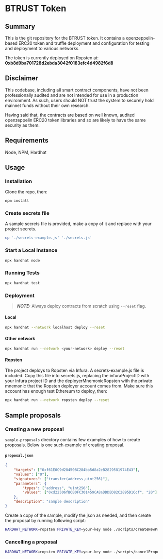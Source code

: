 # BTRUST Token

## Summary

This is the git repository for the BTRUST token. It contains a openzeppelin-based ERC20 token and truffle deployment and configuration for testing and deployment to various networks.

The token is currently deployed on Ropsten at: **0xb8d9ba701728d2ebda3042f0183efc4d4982f6d8**

## Disclaimer

This codebase, including all smart contract components, have not been professionally audited and are not intended for use in a production environment. As such, users should NOT trust the system to securely hold mainnet funds without their own research.

Having said that, the contracts are based on well known, audited openzeppelin ERC20 token libraries and so are likely to have the same security as them.

## Requirements

Node, NPM, Hardhat

## Usage

### Installation

Clone the repo, then:

```bash
npm install
```

### Create secrets file

A sample secrets file is provided, make a copy of it and replace with your project secrets.

```bash
cp './secrets-example.js' './secrets.js'
```

### Start a Local Instance

```bash
npx hardhat node
```

### Running Tests

```bash
npx hardhat test
```

### Deployment
> **_NOTE:_**  Always deploy contracts from scratch using `--reset` flag.
#### Local

```bash
npx hardhat --network localhost deploy --reset
```

#### Other network

```bash
npx hardhat run --network <your-network> deploy --reset
```

#### Ropsten

The project deploys to Ropsten via Infura. A secrets-example.js file is included. Copy this file into secrets.js, replacing the infuraProjectID with your Infura project ID and the deployerMnemonicRopsten with the private mnemonic that the Ropsten deployer account comes from. Make sure this account has enough test Ethereum to deploy, then:

```bash
npx hardhat run --network ropsten deploy --reset
```

## Sample proposals

### Creating a new proposal
`sample-proposals` directory contains few examples of how to create proposals. Below is one such example of creating proposal.

#### **`proposal.json`**
```json
{
    "targets": ["0xf61E0C9d284508C284ba5d8a2eB2829581974E43"],
    "values": ["0"],
    "signatures": ["transfer(address,uint256)"],
    "parameters": {
        "types": ["address", "uint256"],
        "values": ["0xd22506fBCB0FC301459CA8aDDDBD82C2895D1Ccf", "20"]
    },
    "description": "sample description"
}
```

Create a copy of the sample, modify the json as needed, and then create the proposal by running following script:
```bash
HARDHAT_NETWORK=ropsten PRIVATE_KEY=your-key node ./scripts/createNewProposal.js ../modified-proposal.json
```

### Cancelling a proposal
```bash
HARDHAT_NETWORK=ropsten PRIVATE_KEY=your-key node ./scripts/cancelProposal.js PROPOSAL_ID
```
